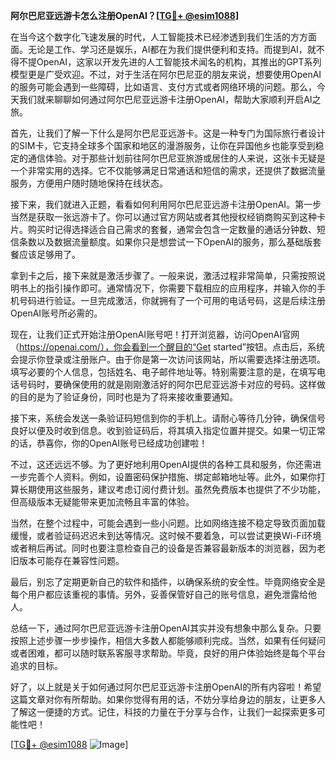 **阿尔巴尼亚远游卡怎么注册OpenAI？[[TG💪+ @esim1088](https://t.me/s/esim1088)]**

在当今这个数字化飞速发展的时代，人工智能技术已经渗透到我们生活的方方面面。无论是工作、学习还是娱乐，AI都在为我们提供便利和支持。而提到AI，就不得不提OpenAI，这家以开发先进的人工智能技术闻名的机构，其推出的GPT系列模型更是广受欢迎。不过，对于生活在阿尔巴尼亚的朋友来说，想要使用OpenAI的服务可能会遇到一些障碍，比如语言、支付方式或者网络环境的问题。那么，今天我们就来聊聊如何通过阿尔巴尼亚远游卡注册OpenAI，帮助大家顺利开启AI之旅。

首先，让我们了解一下什么是阿尔巴尼亚远游卡。这是一种专门为国际旅行者设计的SIM卡，它支持全球多个国家和地区的漫游服务，让你在异国他乡也能享受到稳定的通信体验。对于那些计划前往阿尔巴尼亚旅游或居住的人来说，这张卡无疑是一个非常实用的选择。它不仅能够满足日常通话和短信的需求，还提供了数据流量服务，方便用户随时随地保持在线状态。

接下来，我们就进入正题，看看如何利用阿尔巴尼亚远游卡注册OpenAI。第一步当然是获取一张远游卡了。你可以通过官方网站或者其他授权经销商购买到这种卡片。购买时记得选择适合自己需求的套餐，通常会包含一定数量的通话分钟数、短信条数以及数据流量额度。如果你只是想尝试一下OpenAI的服务，那么基础版套餐应该足够用了。

拿到卡之后，接下来就是激活步骤了。一般来说，激活过程非常简单，只需按照说明书上的指引操作即可。通常情况下，你需要下载相应的应用程序，并输入你的手机号码进行验证。一旦完成激活，你就拥有了一个可用的电话号码，这是后续注册OpenAI账号所必需的。

现在，让我们正式开始注册OpenAI账号吧！打开浏览器，访问OpenAI官网（https://openai.com/），你会看到一个醒目的“Get started”按钮。点击后，系统会提示你登录或注册账户。由于你是第一次访问该网站，所以需要选择注册选项。填写必要的个人信息，包括姓名、电子邮件地址等。特别需要注意的是，在填写电话号码时，要确保使用的就是刚刚激活好的阿尔巴尼亚远游卡对应的号码。这样做的目的是为了验证身份，同时也是为了将来接收重要通知。

接下来，系统会发送一条验证码短信到你的手机上。请耐心等待几分钟，确保信号良好以便及时收到信息。收到验证码后，将其填入指定位置并提交。如果一切正常的话，恭喜你，你的OpenAI账号已经成功创建啦！

不过，这还远远不够。为了更好地利用OpenAI提供的各种工具和服务，你还需进一步完善个人资料。例如，设置密码保护措施、绑定邮箱地址等。此外，如果你打算长期使用这些服务，建议考虑订阅付费计划。虽然免费版本也提供了不少功能，但高级版本无疑能带来更加流畅且丰富的体验。

当然，在整个过程中，可能会遇到一些小问题。比如网络连接不稳定导致页面加载缓慢，或者验证码迟迟未到达等情况。这时候不要着急，可以尝试更换Wi-Fi环境或者稍后再试。同时也要注意检查自己的设备是否兼容最新版本的浏览器，因为老旧版本可能存在兼容性问题。

最后，别忘了定期更新自己的软件和插件，以确保系统的安全性。毕竟网络安全是每个用户都应该重视的事情。另外，妥善保管好自己的账号信息，避免泄露给他人。

总结一下，通过阿尔巴尼亚远游卡注册OpenAI其实并没有想象中那么复杂。只要按照上述步骤一步步操作，相信大多数人都能够顺利完成。当然，如果有任何疑问或者困难，都可以随时联系客服寻求帮助。毕竟，良好的用户体验始终是每个平台追求的目标。

好了，以上就是关于如何通过阿尔巴尼亚远游卡注册OpenAI的所有内容啦！希望这篇文章对你有所帮助。如果你觉得有用的话，不妨分享给身边的朋友，让更多人了解这一便捷的方式。记住，科技的力量在于分享与合作，让我们一起探索更多可能性吧！

[[TG💪+ @esim1088](https://t.me/s/esim1088) ![Image](https://i.postimg.cc/4NQfJmqS/Snipaste-2025-05-13-00-14-12.png)]